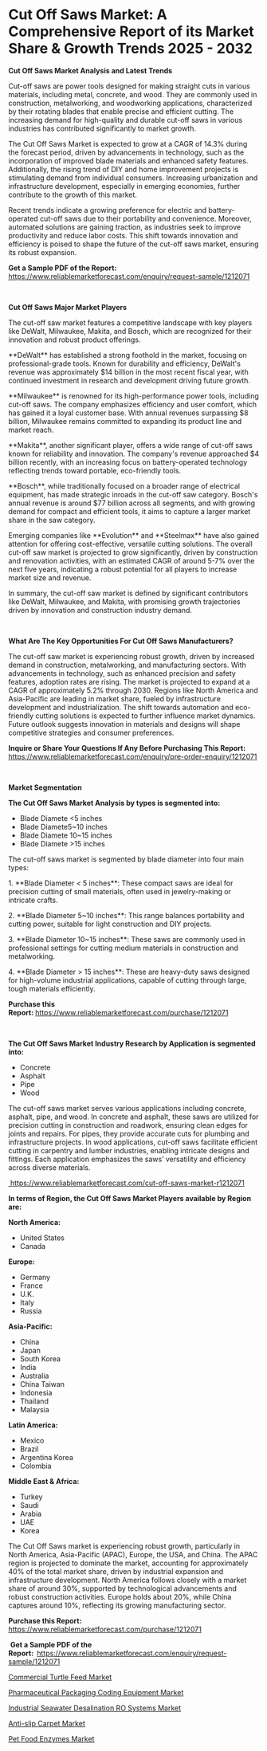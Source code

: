 <p><h1>Cut Off Saws Market: A Comprehensive Report of its Market Share & Growth Trends 2025 - 2032</h1></p><p><strong>Cut Off Saws Market Analysis and Latest Trends</strong></p>
<p><p>Cut-off saws are power tools designed for making straight cuts in various materials, including metal, concrete, and wood. They are commonly used in construction, metalworking, and woodworking applications, characterized by their rotating blades that enable precise and efficient cutting. The increasing demand for high-quality and durable cut-off saws in various industries has contributed significantly to market growth.</p><p>The Cut Off Saws Market is expected to grow at a CAGR of 14.3% during the forecast period, driven by advancements in technology, such as the incorporation of improved blade materials and enhanced safety features. Additionally, the rising trend of DIY and home improvement projects is stimulating demand from individual consumers. Increasing urbanization and infrastructure development, especially in emerging economies, further contribute to the growth of this market.</p><p>Recent trends indicate a growing preference for electric and battery-operated cut-off saws due to their portability and convenience. Moreover, automated solutions are gaining traction, as industries seek to improve productivity and reduce labor costs. This shift towards innovation and efficiency is poised to shape the future of the cut-off saws market, ensuring its robust expansion.</p></p>
<p><strong>Get a Sample PDF of the Report:&nbsp;</strong> <a href="https://www.reliablemarketforecast.com/enquiry/request-sample/1212071?utm_campaign=1998&utm_medium=2&utm_source=Github&utm_content=ia&utm_term=24032025&utm_id=cut-off-saws">https://www.reliablemarketforecast.com/enquiry/request-sample/1212071</a></p>
<p>&nbsp;</p>
<p><strong>Cut Off Saws Major Market Players</strong></p>
<p><p>The cut-off saw market features a competitive landscape with key players like DeWalt, Milwaukee, Makita, and Bosch, which are recognized for their innovation and robust product offerings. </p><p>**DeWalt** has established a strong foothold in the market, focusing on professional-grade tools. Known for durability and efficiency, DeWalt's revenue was approximately $14 billion in the most recent fiscal year, with continued investment in research and development driving future growth.</p><p>**Milwaukee** is renowned for its high-performance power tools, including cut-off saws. The company emphasizes efficiency and user comfort, which has gained it a loyal customer base. With annual revenues surpassing $8 billion, Milwaukee remains committed to expanding its product line and market reach.</p><p>**Makita**, another significant player, offers a wide range of cut-off saws known for reliability and innovation. The company's revenue approached $4 billion recently, with an increasing focus on battery-operated technology reflecting trends toward portable, eco-friendly tools.</p><p>**Bosch**, while traditionally focused on a broader range of electrical equipment, has made strategic inroads in the cut-off saw category. Bosch's annual revenue is around $77 billion across all segments, and with growing demand for compact and efficient tools, it aims to capture a larger market share in the saw category.</p><p>Emerging companies like **Evolution** and **Steelmax** have also gained attention for offering cost-effective, versatile cutting solutions. The overall cut-off saw market is projected to grow significantly, driven by construction and renovation activities, with an estimated CAGR of around 5-7% over the next five years, indicating a robust potential for all players to increase market size and revenue. </p><p>In summary, the cut-off saw market is defined by significant contributors like DeWalt, Milwaukee, and Makita, with promising growth trajectories driven by innovation and construction industry demand.</p></p>
<p>&nbsp;</p>
<p><strong>What Are The Key Opportunities For Cut Off Saws Manufacturers?</strong></p>
<p><p>The cut-off saw market is experiencing robust growth, driven by increased demand in construction, metalworking, and manufacturing sectors. With advancements in technology, such as enhanced precision and safety features, adoption rates are rising. The market is projected to expand at a CAGR of approximately 5.2% through 2030. Regions like North America and Asia-Pacific are leading in market share, fueled by infrastructure development and industrialization. The shift towards automation and eco-friendly cutting solutions is expected to further influence market dynamics. Future outlook suggests innovation in materials and designs will shape competitive strategies and consumer preferences.</p></p>
<p><strong>Inquire or Share Your Questions If Any Before Purchasing This Report:</strong> <a href="https://www.reliablemarketforecast.com/enquiry/pre-order-enquiry/1212071?utm_campaign=1998&utm_medium=2&utm_source=Github&utm_content=ia&utm_term=24032025&utm_id=cut-off-saws">https://www.reliablemarketforecast.com/enquiry/pre-order-enquiry/1212071</a></p>
<p>&nbsp;</p>
<p><strong>Market Segmentation</strong></p>
<p><strong>The Cut Off Saws Market Analysis by types is segmented into:</strong></p>
<p><ul><li>Blade Diamete <5 inches</li><li>Blade Diamete5~10 inches</li><li>Blade Diamete 10~15 inches</li><li>Blade Diamete >15 inches</li></ul></p>
<p><p>The cut-off saws market is segmented by blade diameter into four main types: </p><p>1. **Blade Diameter < 5 inches**: These compact saws are ideal for precision cutting of small materials, often used in jewelry-making or intricate crafts.</p><p>2. **Blade Diameter 5~10 inches**: This range balances portability and cutting power, suitable for light construction and DIY projects.</p><p>3. **Blade Diameter 10~15 inches**: These saws are commonly used in professional settings for cutting medium materials in construction and metalworking.</p><p>4. **Blade Diameter > 15 inches**: These are heavy-duty saws designed for high-volume industrial applications, capable of cutting through large, tough materials efficiently.</p></p>
<p><strong>Purchase this Report:&nbsp;</strong><a href="https://www.reliablemarketforecast.com/purchase/1212071?utm_campaign=1998&utm_medium=2&utm_source=Github&utm_content=ia&utm_term=24032025&utm_id=cut-off-saws">https://www.reliablemarketforecast.com/purchase/1212071</a></p>
<p>&nbsp;</p>
<p><strong>The Cut Off Saws Market Industry Research by Application is segmented into:</strong></p>
<p><ul><li>Concrete</li><li>Asphalt</li><li>Pipe</li><li>Wood</li></ul></p>
<p><p>The cut-off saws market serves various applications including concrete, asphalt, pipe, and wood. In concrete and asphalt, these saws are utilized for precision cutting in construction and roadwork, ensuring clean edges for joints and repairs. For pipes, they provide accurate cuts for plumbing and infrastructure projects. In wood applications, cut-off saws facilitate efficient cutting in carpentry and lumber industries, enabling intricate designs and fittings. Each application emphasizes the saws’ versatility and efficiency across diverse materials.</p></p>
<p><a href="https://www.reliablemarketforecast.com/cut-off-saws-market-r1212071?utm_campaign=1998&utm_medium=2&utm_source=Github&utm_content=ia&utm_term=24032025&utm_id=cut-off-saws">&nbsp;https://www.reliablemarketforecast.com/cut-off-saws-market-r1212071</a></p>
<p><strong>In terms of Region, the Cut Off Saws Market Players available by Region are:</strong></p>
<p>
    <p> <strong> North America: </strong>
        <ul>
            <li>United States</li>
            <li>Canada</li>
        </ul>
        </p> 
    <p> <strong> Europe: </strong>
        <ul>
            <li>Germany</li>
            <li>France</li>
            <li>U.K.</li>
            <li>Italy</li>
            <li>Russia</li>
        </ul>
        </p> 
    <p> <strong> Asia-Pacific: </strong>
        <ul>
            <li>China</li>
            <li>Japan</li>
            <li>South Korea</li>
            <li>India</li>
            <li>Australia</li>
            <li>China Taiwan</li>
            <li>Indonesia</li>
            <li>Thailand</li>
            <li>Malaysia</li>
        </ul>
        </p> 
    <p> <strong> Latin America: </strong>
        <ul>
            <li>Mexico</li>
            <li>Brazil</li>
            <li>Argentina Korea</li>
            <li>Colombia</li>
        </ul>
        </p> 
    <p> <strong> Middle East & Africa: </strong>
        <ul>
            <li>Turkey</li>
            <li>Saudi</li>
            <li>Arabia</li>
            <li>UAE</li>
            <li>Korea</li>
        </ul>
    </p>
    </p>
<p><p>The Cut Off Saws market is experiencing robust growth, particularly in North America, Asia-Pacific (APAC), Europe, the USA, and China. The APAC region is projected to dominate the market, accounting for approximately 40% of the total market share, driven by industrial expansion and infrastructure development. North America follows closely with a market share of around 30%, supported by technological advancements and robust construction activities. Europe holds about 20%, while China captures around 10%, reflecting its growing manufacturing sector.</p></p>
<p><strong>Purchase this Report: </strong><a href="https://www.reliablemarketforecast.com/purchase/1212071?utm_campaign=1998&utm_medium=2&utm_source=Github&utm_content=ia&utm_term=24032025&utm_id=cut-off-saws">https://www.reliablemarketforecast.com/purchase/1212071</a></p>
<p>&nbsp;<strong>Get a Sample PDF of the Report:&nbsp;&nbsp;</strong><a href="https://www.reliablemarketforecast.com/enquiry/request-sample/1212071?utm_campaign=1998&utm_medium=2&utm_source=Github&utm_content=ia&utm_term=24032025&utm_id=cut-off-saws">https://www.reliablemarketforecast.com/enquiry/request-sample/1212071</a></p>
<p><strong></strong></p>
<p><p><a href="https://github.com/failarustic/Market-Research-Report-List-1/blob/main/commercial-turtle-feed-market.md?utm_campaign=1998&utm_medium=2&utm_source=Github&utm_content=ia&utm_term=24032025&utm_id=cut-off-saws">Commercial Turtle Feed Market</a></p><p><a href="https://github.com/claracpegios/Market-Research-Report-List-1/blob/main/pharmaceutical-packaging-coding-equipment-market.md?utm_campaign=1998&utm_medium=2&utm_source=Github&utm_content=ia&utm_term=24032025&utm_id=cut-off-saws">Pharmaceutical Packaging Coding Equipment Market</a></p><p><a href="https://github.com/hiwanatalak/Market-Research-Report-List-1/blob/main/industrial-seawater-desalination-ro-systems-market.md?utm_campaign=1998&utm_medium=2&utm_source=Github&utm_content=ia&utm_term=24032025&utm_id=cut-off-saws">Industrial Seawater Desalination RO Systems Market</a></p><p><a href="https://github.com/damjiederyd/Market-Research-Report-List-1/blob/main/anti-slip-carpet-market.md?utm_campaign=1998&utm_medium=2&utm_source=Github&utm_content=ia&utm_term=24032025&utm_id=cut-off-saws">Anti-slip Carpet Market</a></p><p><a href="https://github.com/maaniwilka9y/Market-Research-Report-List-1/blob/main/pet-food-enzymes-market.md?utm_campaign=1998&utm_medium=2&utm_source=Github&utm_content=ia&utm_term=24032025&utm_id=cut-off-saws">Pet Food Enzymes Market</a></p></p>
